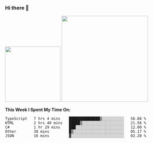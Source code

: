 ### Hi there 👋

<!--
**nestor22/nestor22** is a ✨ _special_ ✨ repository because its `README.md` (this file) appears on your GitHub profile.

Here are some ideas to get you started:

- 🔭 I’m currently working on ...
- 🌱 I’m currently learning ...
- 👯 I’m looking to collaborate on ...
- 🤔 I’m looking for help with ...
- 💬 Ask me about ...
- 📫 How to reach me: ...
- 😄 Pronouns: ...
- ⚡ Fun fact: ...
-->


<img height="180em" src="https://github-readme-stats.vercel.app/api?username=nestor22&show_icons=true&hide_border=true&&count_private=true&include_all_commits=true&theme=radical" />
<img height="280em" src="https://github-readme-stats.vercel.app/api/top-langs/?username=nestor22&layout=compact)](https://github.com/nestor22/github-readme-stats&theme=radical"  />



**This Week I Spent My Time On:**
<!--START_SECTION:waka-->
```text
TypeScript   7 hrs 4 mins    ██████████████▒░░░░░░░░░░   56.88 % 
HTML         2 hrs 40 mins   █████▒░░░░░░░░░░░░░░░░░░░   21.56 % 
C#           1 hr 29 mins    ███░░░░░░░░░░░░░░░░░░░░░░   12.00 % 
Other        38 mins         █▒░░░░░░░░░░░░░░░░░░░░░░░   05.17 % 
JSON         16 mins         ▓░░░░░░░░░░░░░░░░░░░░░░░░   02.20 % 
```
<!--END_SECTION:waka-->


